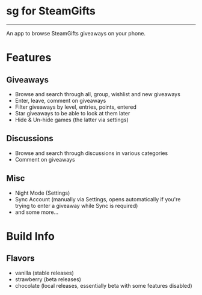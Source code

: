 # sg for SteamGifts

---

An app to browse SteamGifts giveaways on your phone.

# Features
## Giveaways
- Browse and search through all, group, wishlist and new giveaways
- Enter, leave, comment on giveaways
- Filter giveaways by level, entries, points, entered
- Star giveaways to be able to look at them later
- Hide & Un-hide games (the latter via settings)

## Discussions
- Browse and search through discussions in various categories
- Comment on giveaways

## Misc
- Night Mode (Settings)
- Sync Account (manually via Settings, opens automatically if you're trying to enter a giveaway while Sync is required)
- and some more...

# Build Info
## Flavors
- vanilla (stable releases)
- strawberry (beta releases)
- chocolate (local releases, essentially beta with some features disabled)
